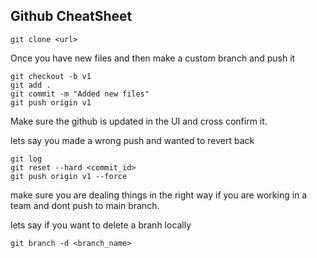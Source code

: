 ## Github CheatSheet

```
git clone <url>
```


Once you have new files and then make a custom branch and push it
```
git checkout -b v1
git add .
git commit -m "Added new files"
git push origin v1
```


Make sure the github is updated in the UI and cross confirm it.

lets say you made a wrong push and wanted to revert back
```
git log
git reset --hard <commit_id>
git push origin v1 --force
```

make sure you are dealing things in the right way if you are working in a team and dont push to main branch.


lets say if you want to delete a branh locally
```
git branch -d <branch_name>
```